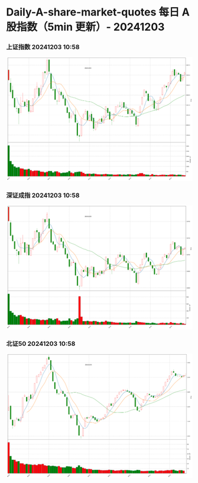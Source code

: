 
# Daily-A-share-market-quotes 每日 A 股指数（5min 更新）- 20241203

### 上证指数 20241203 10:58
![](./fig/2024/12/20241203-sh000001.png)

### 深证成指 20241203 10:58
![](./fig/2024/12/20241203-sz399001.png)

### 北证50 20241203 10:58
![](./fig/2024/12/20241203-bj899050.png)
